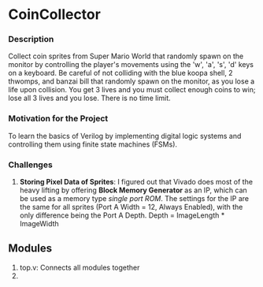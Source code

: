 # CoinCollector

### Description
Collect coin sprites from Super Mario World that randomly spawn on the monitor by controlling the player's movements using the 'w', 'a', 's', 'd' keys on a keyboard. 
Be careful of not colliding with the blue koopa shell, 2 thwomps, and banzai bill that randomly spawn on the monitor, as you lose a life upon collision. You get 3 lives and you must collect enough coins to win; lose all 3 lives and you lose. There is no time limit.

### Motivation for the Project
To learn the basics of Verilog by implementing digital logic systems and controlling them using finite state machines (FSMs). 

### Challenges
1.   **Storing Pixel Data of Sprites**: I figured out that Vivado does most of the heavy lifting by offering **Block Memory Generator** as an IP, which can be used as a memory type *single port ROM*. The settings for the IP are the same for all sprites (Port A Width = 12, Always Enabled), with the only difference being the Port A Depth. Depth = ImageLength * ImageWidth 



## Modules
1.  top.v: Connects all modules together 
2.  
